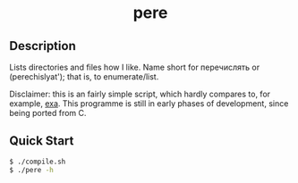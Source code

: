 <h1 align="center">pere</h1>

## Description
Lists directories and files how I like.  Name short for перечислять or (perechislyat'); that is, to enumerate/list.

Disclaimer: this is an fairly simple script, which hardly compares to, for example, [exa](https://github.com/ogham/exa).  This programme is still in early phases of development, since being ported from C.

## Quick Start
```bash
$ ./compile.sh
$ ./pere -h
```